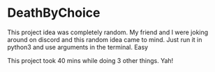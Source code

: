 # DeathByChoice
This project idea was completely random. My friend and I were joking around on discord and this random idea came to mind. Just run it in python3 and use arguments in the terminal. Easy

This project took 40 mins while doing 3 other things. Yah!
